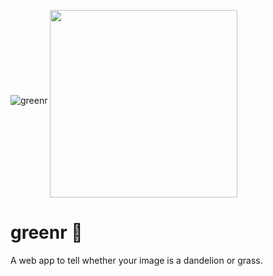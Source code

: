 ![greenr](https://github.com/btphan95/greenr/blob/master/logo.png?raw=true)
<a href="url"><img src="https://github.com/btphan95/greenr/blob/master/logo.png?raw=true" align="middle" height="300" width="300" ></a>
# greenr 🍃
A web app to tell whether your image is a dandelion or grass.
